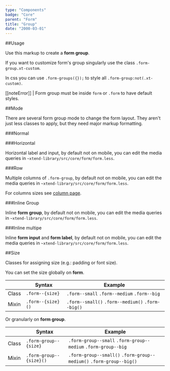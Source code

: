 ```yaml
---
type: "Components"
badge: "Core"
parent: "Form"
title: "Group"
date: "2000-03-01"
---
```


##Usage

Use this markup to create a **form group**.

<script type="text/plain" class="language-markup">
  <form>
    <div class="form-group">
      <!-- content -->
    </div>
  </form>
</script>

If you want to customize form's group singularly use the class `.form-group.xt-custom`.

In css you can use `.form-groups({});` to style all `.form-group:not(.xt-custom)`.

[[noteError]]
| Form group must be inside `form` or `.form` to have default styles.

##Mode

There are several form group mode to change the form layout. They aren't just less classes to apply, but they need major markup formatting.

###Normal

<script type="text/plain" class="language-markup">
<form>
  <div class="form-group">
    <!-- content -->
  </div>
  <div class="form-group">
    <!-- content -->
  </div>
</form>
</script>

<demo>
  <demovanilla src="vanilla/components/form/mode-normal">
  </demovanilla>
</demo>

###Horizontal

Horizontal label and input, by default not on mobile, you can edit the media queries in `~xtend-library/src/core/form/form.less`.

<script type="text/plain" class="language-markup">
<form>
  <div class="form-group">
    <div class="form-group--horizontal">
      <div class="col-12 col-3--sm">
        <!-- content -->
      </div>
      <div class="col-12 col-9--sm">
        <!-- content -->
      </div>
    </div>
  </div>
  
  <div class="form-group">
    <div class="form-group--horizontal">
      <div class="col-12 col-3--sm">
        <!-- content -->
      </div>
      <div class="col-12 col-9--sm">
        <!-- content -->
      </div>
    </div>
  </div>
</form>
</script>

<demo>
  <demovanilla src="vanilla/components/form/mode-horizontal">
  </demovanilla>
</demo>

###Row

Multiple columns of `.form-group`, by default not on mobile, you can edit the media queries in `~xtend-library/src/core/form/form.less`.

For columns sizes see [column page](/components/column).

<script type="text/plain" class="language-markup">
<form>
  <div class="form-group--row">
    <div class="col-12 col-3--sm">
      <div class="form-group">
        <!-- content -->
      </div>
    </div>
    <div class="col-12 col-9--sm">
      <div class="form-group">
        <!-- content -->
      </div>
    </div>
  </div>
</form>
</script>

<demo>
  <demovanilla src="vanilla/components/form/mode-row">
  </demovanilla>
</demo>

###Inline Group

Inline **form group**, by default not on mobile, you can edit the media queries in `~xtend-library/src/core/form/form.less`.

<script type="text/plain" class="language-markup">
<form>
  <div class="form-group--inline">
    <div class="form-group">
        <!-- content -->
    </div>
    <div class="form-group">
        <!-- content -->
    </div>
  </div>
</form>
</script>

<demo>
  <demovanilla src="vanilla/components/form/mode-inline-group">
  </demovanilla>
</demo>

###Inline multipe

Inline **form input** and **form label**, by default not on mobile, you can edit the media queries in `~xtend-library/src/core/form/form.less`.

<script type="text/plain" class="language-markup">
<form>
  <div class="form-group--inline">
    <div class="form-group">
      <div class="form-group--inline">
        <!-- content -->
      </div>
    </div>
    <div class="form-group">
      <div class="form-group--inline">
        <!-- content -->
      </div>
    </div>
  </div>
</form>
</script>

<demo>
  <demovanilla src="vanilla/components/form/mode-inline-multiple">
  </demovanilla>
</demo>

##Size

Classes for assigning size (e.g.: padding or font size).

You can set the size globally on **form**.

<div class="table--scroll">

|                         | Syntax                                    | Example                       |
| ----------------------- | ----------------------------------------- | ----------------------------- |
| Class                   | `.form--{size}`                        | `.form--small` `.form--medium` `.form--big`     |
| Mixin                   | `.form--{size}()`                      | `.form--small()` `.form--medium()` `.form--big()`     |

</div>

Or granularly on **form group**.

<div class="table--scroll">

|                         | Syntax                                    | Example                       |
| ----------------------- | ----------------------------------------- | ----------------------------- |
| Class                   | `.form-group--{size}`                        | `.form-group--small` `.form-group--medium` `.form-group--big`     |
| Mixin                   | `.form-group--{size}()`                      | `.form-group--small()` `.form-group--medium()` `.form-group--big()`     |

</div>

<demo>
  <demovanilla src="vanilla/components/form/group-small">
  </demovanilla>
  <demovanilla src="vanilla/components/form/group-medium">
  </demovanilla>
  <demovanilla src="vanilla/components/form/group-big">
  </demovanilla>
</demo>
